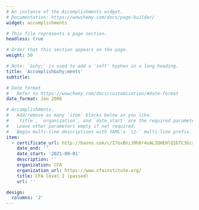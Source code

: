 ```yaml
---
# An instance of the Accomplishments widget.
# Documentation: https://wowchemy.com/docs/page-builder/
widget: accomplishments

# This file represents a page section.
headless: true

# Order that this section appears on the page.
weight: 50

# Note: `&shy;` is used to add a 'soft' hyphen in a long heading.
title: 'Accomplish&shy;ments'
subtitle:

# Date format
#   Refer to https://wowchemy.com/docs/customization/#date-format
date_format: Jan 2006

# Accomplishments.
#   Add/remove as many `item` blocks below as you like.
#   `title`, `organization`, and `date_start` are the required parameters.
#   Leave other parameters empty if not required.
#   Begin multi-line descriptions with YAML's `|2-` multi-line prefix.
item:
  - certificate_url: http://basno.com/c/I7oxBniJ0h8r4uALIQHEHlQ1bTC3Gcst 
    date_end: ''
    date_start: '2021-09-01'
    description: ''
    organization: CFA
    organization_url: https://www.cfainstitute.org/
    title: CFA level I (passed)
    url: ''

design:
  columns: '2'
---
```

